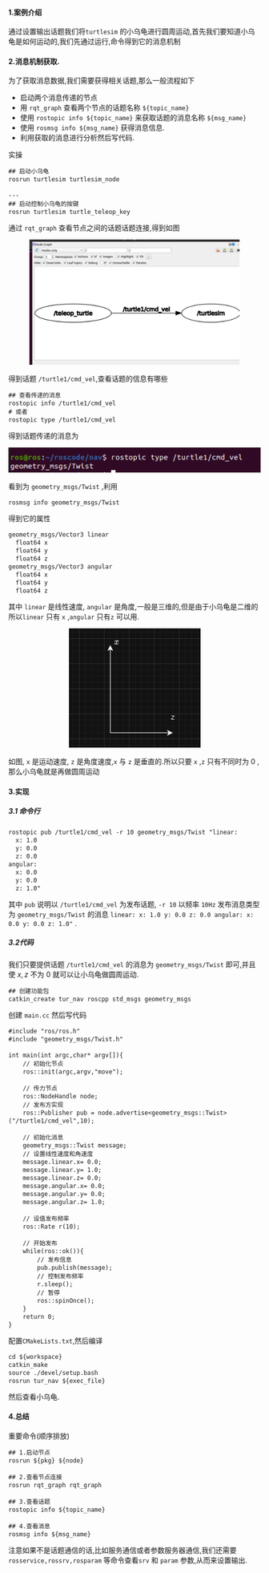 #### 1.案例介绍
通过设置输出话题我们将`turtlesim` 的小乌龟进行圆周运动,首先我们要知道小乌龟是如何运动的,我们先通过运行,命令得到它的消息机制

#### 2.消息机制获取.
为了获取消息数据,我们需要获得相关话题,那么一般流程如下

* 启动两个消息传递的节点
* 用 `rqt_graph` 查看两个节点的话题名称 `${topic_name}`
* 使用 `rostopic info ${topic_name}` 来获取话题的消息名称 `${msg_name}`
* 使用 `rosmsg info ${msg_name}` 获得消息信息.
* 利用获取的消息进行分析然后写代码.

实操
```shell
## 启动小乌龟
rosrun turtlesim turtlesim_node

---
## 启动控制小乌龟的按键
rosrun turtlesim turtle_teleop_key 
```

通过 `rqt_graph` 查看节点之间的话题话题连接,得到如图
<center>
<img src="../../image/5.png" height=250>
</center>

得到话题 `/turtle1/cmd_vel`,查看话题的信息有哪些
```shell
## 查看传递的消息
rostopic info /turtle1/cmd_vel 
# 或者
rostopic type /turtle1/cmd_vel 

```


得到话题传递的消息为
<center>
<img src="../../image/6.png" >
</center>

看到为 `geometry_msgs/Twist` ,利用 
```
rosmsg info geometry_msgs/Twist
```

得到它的属性
```
geometry_msgs/Vector3 linear
  float64 x
  float64 y
  float64 z
geometry_msgs/Vector3 angular
  float64 x
  float64 y
  float64 z
```

其中 `linear` 是线性速度, `angular` 是角度,一般是三维的,但是由于小乌龟是二维的所以`linear` 只有 `x` ,`angular` 只有`z` 可以用.
<center>
<img src="../../image/7.png" >
</center>

如图, `x` 是运动速度, `z` 是角度速度,`x` 与 `z` 是垂直的.所以只要 `x` ,`z` 只有不同时为 $0$ ,那么小乌龟就是再做圆周运动

#### 3.实现
##### 3.1 命令行

```shell
rostopic pub /turtle1/cmd_vel -r 10 geometry_msgs/Twist "linear:
  x: 1.0
  y: 0.0
  z: 0.0
angular:
  x: 0.0
  y: 0.0
  z: 1.0" 
```

其中 `pub` 说明以 `/turtle1/cmd_vel` 为发布话题, `-r 10` 以频率 `10Hz` 发布消息类型为 `geometry_msgs/Twist` 的消息 `linear:
  x: 1.0
  y: 0.0
  z: 0.0
angular:
  x: 0.0
  y: 0.0
  z: 1.0"` .


##### 3.2代码
我们只要提供话题 `/turtle1/cmd_vel` 的消息为 `geometry_msgs/Twist` 即可,并且使 $x,z$ 不为 $0$ 就可以让小乌龟做圆周运动.

```shell
## 创建功能包
catkin_create tur_nav roscpp std_msgs geometry_msgs
```

创建 `main.cc` 然后写代码
```C++{.line-numbers}
#include "ros/ros.h"
#include "geometry_msgs/Twist.h"

int main(int argc,char* argv[]){
    // 初始化节点
    ros::init(argc,argv,"move");

    // 传力节点
    ros::NodeHandle node;
    // 发布方实现
    ros::Publisher pub = node.advertise<geometry_msgs::Twist>("/turtle1/cmd_vel",10);

    // 初始化消息
    geometry_msgs::Twist message;
    // 设置线性速度和角速度
    message.linear.x= 0.0;
    message.linear.y= 1.0;
    message.linear.z= 0.0;
    message.angular.x= 0.0;
    message.angular.y= 0.0;
    message.angular.z= 1.0;

    // 设值发布频率
    ros::Rate r(10);

    // 开始发布
    while(ros::ok()){
        // 发布信息
        pub.publish(message);
        // 控制发布频率
        r.sleep();
        // 暂停
        ros::spinOnce();
    }
    return 0;
}
```

配置`CMakeLists.txt`,然后编译
```shell
cd ${workspace}
catkin_make
source ./devel/setup.bash
rosrun tur_nav ${exec_file}
``` 

然后查看小乌龟.


#### 4.总结

重要命令(顺序排放)
```shell
## 1.启动节点
rosrun ${pkg} ${node}

## 2.查看节点连接
rosrun rqt_graph rqt_graph

## 3.查看话题
rostopic info ${topic_name}

## 4.查看消息
rosmsg info ${msg_name}
```

注意如果不是话题通信的话,比如服务通信或者参数服务器通信,我们还需要 `rosservice,rossrv,rosparam` 等命令查看`srv` 和 `param` 参数,从而来设置输出.